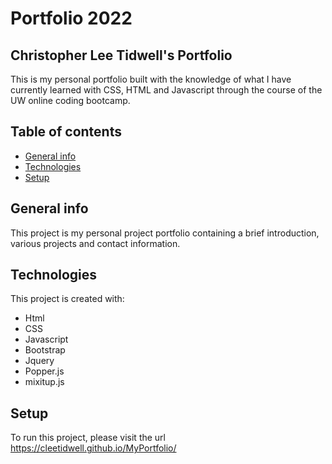 # Portfolio 2022

## Christopher Lee Tidwell's Portfolio
This is my personal portfolio built with the knowledge of what I have currently learned with CSS, HTML and Javascript through the course of the UW online coding bootcamp.

## Table of contents
* [General info](#general-info)
* [Technologies](#technologies)
* [Setup](#setup)

## General info
This project is my personal project portfolio containing a brief introduction, various projects and contact information.
	
## Technologies
This project is created with:
* Html
* CSS
* Javascript
* Bootstrap
* Jquery
* Popper.js
* mixitup.js


## Setup
To run this project, please visit the url https://cleetidwell.github.io/MyPortfolio/

